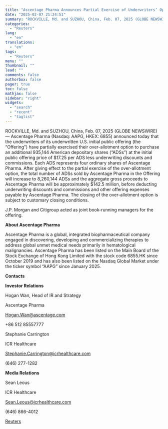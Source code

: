 ```yaml
---
title: "Ascentage Pharma Announces Partial Exercise of Underwriters’ Option to Purchase Additional American Depositary Shares"
date: "2025-02-07 21:24:51"
summary: "ROCKVILLE, Md. and SUZHOU, China, Feb. 07, 2025 (GLOBE NEWSWIRE) — Ascentage Pharma (Nasdaq: AAPG, HKEX: 6855) announced today that the underwriters of its underwritten U.S. initial public offering (the “Offering”) have partially exercised their over-allotment option to purchase an additional 935,144 American depositary shares (“ADSs”) at the initial public..."
categories:
  - "Reuters"
lang:
  - "en"
translations:
  - "en"
tags:
  - "Reuters"
menu: ""
thumbnail: ""
lead: ""
comments: false
authorbox: false
pager: true
toc: false
mathjax: false
sidebar: "right"
widgets:
  - "search"
  - "recent"
  - "taglist"
---
```


ROCKVILLE, Md. and SUZHOU, China, Feb. 07, 2025 (GLOBE NEWSWIRE) — Ascentage Pharma (Nasdaq: AAPG, HKEX: 6855) announced today that the underwriters of its underwritten U.S. initial public offering (the “Offering”) have partially exercised their over-allotment option to purchase an additional 935,144 American depositary shares (“ADSs”) at the initial public offering price of $17.25 per ADS less underwriting discounts and commissions. Each ADS represents four ordinary shares of Ascentage Pharma. After giving effect to the partial exercise of the over-allotment option, the total number of ADSs sold by Ascentage Pharma in the Offering will increase to 8,260,144 ADSs and the aggregate gross proceeds to Ascentage Pharma will be approximately $142.5 million, before deducting underwriting discounts and commissions and other offering expenses payable by Ascentage Pharma. The closing of the over-allotment option is subject to customary closing conditions.

J.P. Morgan and Citigroup acted as joint book-running managers for the offering.

**About Ascentage Pharma**

Ascentage Pharma is a global, integrated biopharmaceutical company engaged in discovering, developing and commercializing therapies to address global unmet medical needs primarily in hematological malignancies. Ascentage Pharma has been listed on the Main Board of the Stock Exchange of Hong Kong Limited with the stock code 6855.HK since October 2019 and has also been listed on the Nasdaq Global Market under the ticker symbol “AAPG” since January 2025.

**Contacts**

**Investor Relations**

Hogan Wan, Head of IR and Strategy

Ascentage Pharma

Hogan.Wan@ascentage.com

+86 512 85557777

Stephanie Carrington

ICR Healthcare

Stephanie.Carrington@icrhealthcare.com

(646) 277-1282

**Media Relations**

Sean Leous

ICR Healthcare

Sean.Leous@icrhealthcare.com

(646) 866-4012

[Reuters](https://www.tradingview.com/news/reuters.com,2025-02-07:newsml_GNX6zDdSP:0-ascentage-pharma-announces-partial-exercise-of-underwriters-option-to-purchase-additional-american-depositary-shares/)

